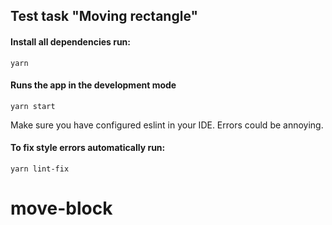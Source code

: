 ## Test task "Moving rectangle"

#### Install all dependencies run:
```
yarn
```

####  Runs the app in the development mode
```
yarn start
```

Make sure you have configured eslint in your IDE. Errors could be annoying.
#### To fix style errors automatically run:
```
yarn lint-fix
```
# move-block
